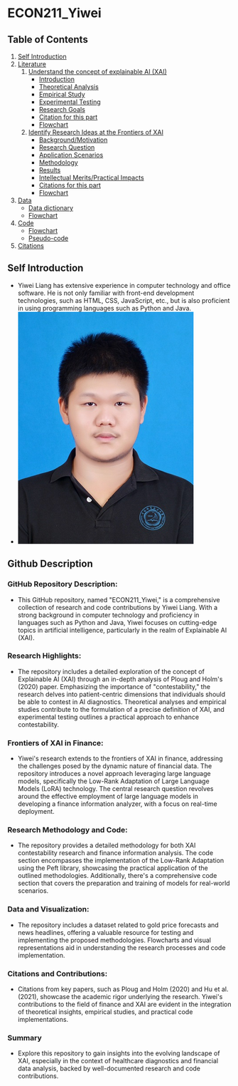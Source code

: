 # ECON211_Yiwei
## Table of Contents
1. [Self Introduction](#self-introduction)
2. [Literature](#literature)
   1. [Understand the concept of explainable AI (XAI)](#understand-the-concept-of-explainable-ai-xai)
      - [Introduction](#introduction)
      - [Theoretical Analysis](#theoretical-analysis)
      - [Empirical Study](#empirical-study)
      - [Experimental Testing](#experimental-testing)
      - [Research Goals](#research-goals)
      - [Citation for this part](#citation-for-this-part)
      - [Flowchart](#flowchart)
   2. [Identify Research Ideas at the Frontiers of XAI](#identify-research-ideas-at-the-frontiers-of-xai)
      - [Background/Motivation](#backgroundmotivation)
      - [Research Question](#research-question)
      - [Application Scenarios](#application-scenarios)
      - [Methodology](#methodology)
      - [Results](#results)
      - [Intellectual Merits/Practical Impacts](#intellectual-meritspractical-impacts)
      - [Citations for this part](#citations-for-this-part)
      - [Flowchart](#flowchart-1)
3. [Data](#data)
   - [Data dictionary](#data-dictionary)
   - [Flowchart](#flowchart-2)
4. [Code](#code)
   - [Flowchart](#flowchart-2)
   - [Pseudo-code](#pseudo-code)
5. [Citations](#citations)

## Self Introduction
- Yiwei Liang has extensive experience in computer technology and office software. He is not only familiar with front-end development technologies, such as HTML, CSS, JavaScript, etc., but is also proficient in using programming languages such as Python and Java.
- ![](Yiwei_photo.jpg)

## Github Description

### GitHub Repository Description:

- This GitHub repository, named "ECON211_Yiwei," is a comprehensive collection of research and code contributions by Yiwei Liang. With a strong background in computer technology and proficiency in languages such as Python and Java, Yiwei focuses on cutting-edge topics in artificial intelligence, particularly in the realm of Explainable AI (XAI).

### Research Highlights:

- The repository includes a detailed exploration of the concept of Explainable AI (XAI) through an in-depth analysis of Ploug and Holm's (2020) paper. Emphasizing the importance of "contestability," the research delves into patient-centric dimensions that individuals should be able to contest in AI diagnostics. Theoretical analyses and empirical studies contribute to the formulation of a precise definition of XAI, and experimental testing outlines a practical approach to enhance contestability.

### Frontiers of XAI in Finance:

- Yiwei's research extends to the frontiers of XAI in finance, addressing the challenges posed by the dynamic nature of financial data. The repository introduces a novel approach leveraging large language models, specifically the Low-Rank Adaptation of Large Language Models (LoRA) technology. The central research question revolves around the effective employment of large language models in developing a finance information analyzer, with a focus on real-time deployment.

### Research Methodology and Code:

- The repository provides a detailed methodology for both XAI contestability research and finance information analysis. The code section encompasses the implementation of the Low-Rank Adaptation using the Peft library, showcasing the practical application of the outlined methodologies. Additionally, there's a comprehensive code section that covers the preparation and training of models for real-world scenarios.

### Data and Visualization:

- The repository includes a dataset related to gold price forecasts and news headlines, offering a valuable resource for testing and implementing the proposed methodologies. Flowcharts and visual representations aid in understanding the research processes and code implementation.

### Citations and Contributions:

- Citations from key papers, such as Ploug and Holm (2020) and Hu et al. (2021), showcase the academic rigor underlying the research. Yiwei's contributions to the field of finance and XAI are evident in the integration of theoretical insights, empirical studies, and practical code implementations.
### Summary
- Explore this repository to gain insights into the evolving landscape of XAI, especially in the context of healthcare diagnostics and financial data analysis, backed by well-documented research and code contributions.

